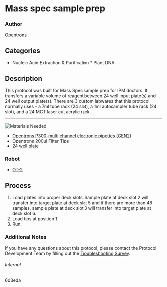 # Mass spec sample prep

### Author
[Opentrons](https://opentrons.com/)

## Categories
* Nucleic Acid Extraction & Purification
        * Plant DNA

## Description
This protocol was built for Mass Spec sample prep for IPM doctors. It transfers a variable volume of reagent between 24 well input plate(s) and 24 well output plate(s). There are 3 custom labwares that this protocol normally uses - a 7ml tube rack (24 slot),  a 1ml autosampler tube rack (24 slot), and a 24 MCT laser cut acrylic rack.

---
![Materials Needed](https://s3.amazonaws.com/opentrons-protocol-library-website/custom-README-images/001-General+Headings/materials.png)


* [Opentrons P300-multi channel electronic pipettes (GEN2)](https://shop.opentrons.com/collections/ot-2-robot/products/8-channel-electronic-pipette?variant=5984202489885)
* [Opentrons 200ul Filter Tips](https://shop.opentrons.com/collections/opentrons-tips/products/opentrons-200ul-filter-tips)
* [24 well plate](example.com)


### Robot
* [OT-2](https://opentrons.com/ot-2)

## Process
1. Load plates into proper deck slots. Sample plate at deck slot 2 will transfer into target plate at deck slot 5 and if there are more than 48 samples, sample plate at deck slot 3 will transfer into target plate at deck slot 6. 
2. Load tips at position 1. 
3. Run.

### Additional Notes
If you have any questions about this protocol, please contact the Protocol Development Team by filling out the [Troubleshooting Survey](https://protocol-troubleshooting.paperform.co/).

###### Internal
6d3eda
